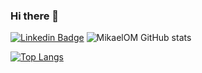 ### Hi there 👋

[![Linkedin Badge](https://img.shields.io/badge/-linkedin-blue?style=flat-square&logoColor=white&link=https://https://www.linkedin.com/in/mikael-magalhães-207842173)](https://www.linkedin.com/in/mikael-magalhães-207842173)
<img align="right">
  ![MikaelOM GitHub stats](https://github-readme-stats.vercel.app/api?username=MikaelOM&show_icons=true&theme=radical)
</img>
  </br>
  
  [![Top Langs](https://github-readme-stats.vercel.app/api/top-langs/?username=MikaelOM&layout=compact)](https://github.com/MikaelOM/github-readme-stats)
<!--
**MikaelOM/MikaelOM** is a ✨ _special_ ✨ repository because its `README.md` (this file) appears on your GitHub profile.

Here are some ideas to get you started:

- 🔭 I’m currently working on ...
- 🌱 I’m currently learning ...
- 👯 I’m looking to collaborate on ...
- 🤔 I’m looking for help with ...
- 💬 Ask me about ...
- 📫 How to reach me: ...
- 😄 Pronouns: ...
- ⚡ Fun fact: ...
-->
